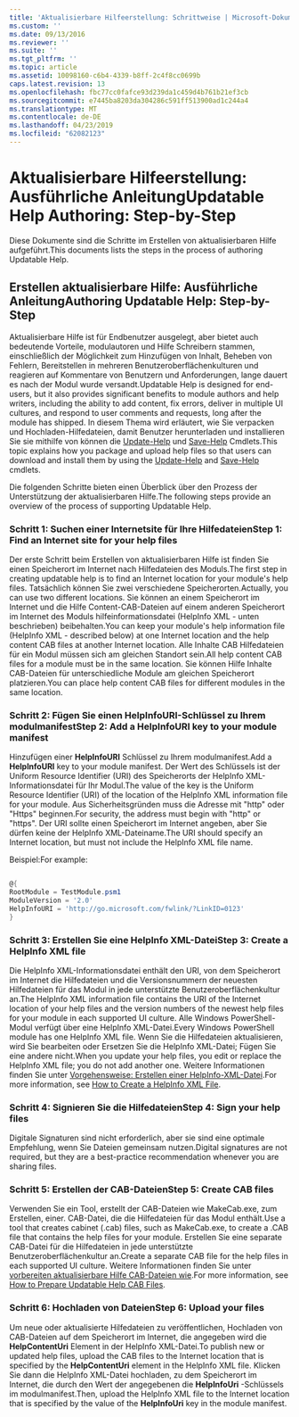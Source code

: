 ```yaml
---
title: 'Aktualisierbare Hilfeerstellung: Schrittweise | Microsoft-Dokumentation'
ms.custom: ''
ms.date: 09/13/2016
ms.reviewer: ''
ms.suite: ''
ms.tgt_pltfrm: ''
ms.topic: article
ms.assetid: 10098160-c6b4-4339-b8ff-2c4f8cc0699b
caps.latest.revision: 13
ms.openlocfilehash: fbc77cc0fafce93d239da1c459d4b761b21ef3cb
ms.sourcegitcommit: e7445ba8203da304286c591ff513900ad1c244a4
ms.translationtype: MT
ms.contentlocale: de-DE
ms.lasthandoff: 04/23/2019
ms.locfileid: "62082123"
---
```

# <a name="updatable-help-authoring-step-by-step"></a><span data-ttu-id="2a2a7-102">Aktualisierbare Hilfeerstellung: Ausführliche Anleitung</span><span class="sxs-lookup"><span data-stu-id="2a2a7-102">Updatable Help Authoring: Step-by-Step</span></span>

<span data-ttu-id="2a2a7-103">Diese Dokumente sind die Schritte im Erstellen von aktualisierbaren Hilfe aufgeführt.</span><span class="sxs-lookup"><span data-stu-id="2a2a7-103">This documents lists the steps in the process of authoring Updatable Help.</span></span>

## <a name="authoring-updatable-help-step-by-step"></a><span data-ttu-id="2a2a7-104">Erstellen aktualisierbare Hilfe: Ausführliche Anleitung</span><span class="sxs-lookup"><span data-stu-id="2a2a7-104">Authoring Updatable Help: Step-by-Step</span></span>

<span data-ttu-id="2a2a7-105">Aktualisierbare Hilfe ist für Endbenutzer ausgelegt, aber bietet auch bedeutende Vorteile, modulautoren und Hilfe Schreibern stammen, einschließlich der Möglichkeit zum Hinzufügen von Inhalt, Beheben von Fehlern, Bereitstellen in mehreren Benutzeroberflächenkulturen und reagieren auf Kommentare von Benutzern und Anforderungen, lange dauert es nach der Modul wurde versandt.</span><span class="sxs-lookup"><span data-stu-id="2a2a7-105">Updatable Help is designed for end-users, but it also provides significant benefits to module authors and help writers, including the ability to add content, fix errors, deliver in multiple UI cultures, and respond to user comments and requests, long after the module has shipped.</span></span> <span data-ttu-id="2a2a7-106">In diesem Thema wird erläutert, wie Sie verpacken und Hochladen-Hilfedateien, damit Benutzer herunterladen und installieren Sie sie mithilfe von können die [Update-Help](/powershell/module/Microsoft.PowerShell.Core/Update-Help) und [Save-Help](/powershell/module/Microsoft.PowerShell.Core/Save-Help) Cmdlets.</span><span class="sxs-lookup"><span data-stu-id="2a2a7-106">This topic explains how you package and upload help files so that users can download and install them by using the [Update-Help](/powershell/module/Microsoft.PowerShell.Core/Update-Help) and [Save-Help](/powershell/module/Microsoft.PowerShell.Core/Save-Help) cmdlets.</span></span>

<span data-ttu-id="2a2a7-107">Die folgenden Schritte bieten einen Überblick über den Prozess der Unterstützung der aktualisierbaren Hilfe.</span><span class="sxs-lookup"><span data-stu-id="2a2a7-107">The following steps provide an overview of the process of supporting Updatable Help.</span></span>

### <a name="step-1-find-an-internet-site-for-your-help-files"></a><span data-ttu-id="2a2a7-108">Schritt 1: Suchen einer Internetsite für Ihre Hilfedateien</span><span class="sxs-lookup"><span data-stu-id="2a2a7-108">Step 1: Find an Internet site for your help files</span></span>

<span data-ttu-id="2a2a7-109">Der erste Schritt beim Erstellen von aktualisierbaren Hilfe ist finden Sie einen Speicherort im Internet nach Hilfedateien des Moduls.</span><span class="sxs-lookup"><span data-stu-id="2a2a7-109">The first step in creating updatable help is to find an Internet location for your module's help files.</span></span> <span data-ttu-id="2a2a7-110">Tatsächlich können Sie zwei verschiedene Speicherorten.</span><span class="sxs-lookup"><span data-stu-id="2a2a7-110">Actually, you can use two different locations.</span></span> <span data-ttu-id="2a2a7-111">Sie können an einem Speicherort im Internet und die Hilfe Content-CAB-Dateien auf einem anderen Speicherort im Internet des Moduls hilfeinformationsdatei (HelpInfo XML - unten beschrieben) beibehalten.</span><span class="sxs-lookup"><span data-stu-id="2a2a7-111">You can keep your module's help information file (HelpInfo XML - described below) at one Internet location and the help content CAB files at another Internet location.</span></span> <span data-ttu-id="2a2a7-112">Alle Inhalte CAB Hilfedateien für ein Modul müssen sich am gleichen Standort sein.</span><span class="sxs-lookup"><span data-stu-id="2a2a7-112">All help content CAB files for a module must be in the same location.</span></span> <span data-ttu-id="2a2a7-113">Sie können Hilfe Inhalte CAB-Dateien für unterschiedliche Module am gleichen Speicherort platzieren.</span><span class="sxs-lookup"><span data-stu-id="2a2a7-113">You can place help content CAB files for different modules in the same location.</span></span>

### <a name="step-2-add-a-helpinfouri-key-to-your-module-manifest"></a><span data-ttu-id="2a2a7-114">Schritt 2: Fügen Sie einen HelpInfoURI-Schlüssel zu Ihrem modulmanifest</span><span class="sxs-lookup"><span data-stu-id="2a2a7-114">Step 2: Add a HelpInfoURI key to your module manifest</span></span>

<span data-ttu-id="2a2a7-115">Hinzufügen einer **HelpInfoURI** Schlüssel zu Ihrem modulmanifest.</span><span class="sxs-lookup"><span data-stu-id="2a2a7-115">Add a **HelpInfoURI** key to your module manifest.</span></span> <span data-ttu-id="2a2a7-116">Der Wert des Schlüssels ist der Uniform Resource Identifier (URI) des Speicherorts der HelpInfo XML-Informationsdatei für Ihr Modul.</span><span class="sxs-lookup"><span data-stu-id="2a2a7-116">The value of the key is the Uniform Resource Identifier (URI) of the location of the HelpInfo XML information file for your module.</span></span> <span data-ttu-id="2a2a7-117">Aus Sicherheitsgründen muss die Adresse mit "http" oder "Https" beginnen.</span><span class="sxs-lookup"><span data-stu-id="2a2a7-117">For security, the address must begin with "http" or "https".</span></span> <span data-ttu-id="2a2a7-118">Der URI sollte einen Speicherort im Internet angeben, aber Sie dürfen keine der HelpInfo XML-Dateiname.</span><span class="sxs-lookup"><span data-stu-id="2a2a7-118">The URI should specify an Internet location, but must not include the HelpInfo XML file name.</span></span>

<span data-ttu-id="2a2a7-119">Beispiel:</span><span class="sxs-lookup"><span data-stu-id="2a2a7-119">For example:</span></span>

```powershell

@{
RootModule = TestModule.psm1
ModuleVersion = '2.0'
HelpInfoURI = 'http://go.microsoft.com/fwlink/?LinkID=0123'
}
```

### <a name="step-3-create-a-helpinfo-xml-file"></a><span data-ttu-id="2a2a7-120">Schritt 3: Erstellen Sie eine HelpInfo XML-Datei</span><span class="sxs-lookup"><span data-stu-id="2a2a7-120">Step 3: Create a HelpInfo XML file</span></span>

<span data-ttu-id="2a2a7-121">Die HelpInfo XML-Informationsdatei enthält den URI, von dem Speicherort im Internet die Hilfedateien und die Versionsnummern der neuesten Hilfedateien für das Modul in jede unterstützte Benutzeroberflächenkultur an.</span><span class="sxs-lookup"><span data-stu-id="2a2a7-121">The HelpInfo XML information file contains the URI of the Internet location of your help files and the version numbers of the newest help files for your module in each supported UI culture.</span></span> <span data-ttu-id="2a2a7-122">Alle Windows PowerShell-Modul verfügt über eine HelpInfo XML-Datei.</span><span class="sxs-lookup"><span data-stu-id="2a2a7-122">Every Windows PowerShell module has one HelpInfo XML file.</span></span> <span data-ttu-id="2a2a7-123">Wenn Sie die Hilfedateien aktualisieren, wird Sie bearbeiten oder Ersetzen Sie die HelpInfo XML-Datei; Fügen Sie eine andere nicht.</span><span class="sxs-lookup"><span data-stu-id="2a2a7-123">When you update your help files, you edit or replace the HelpInfo XML file; you do not add another one.</span></span> <span data-ttu-id="2a2a7-124">Weitere Informationen finden Sie unter [Vorgehensweise: Erstellen einer HelpInfo-XML-Datei](./how-to-create-a-helpinfo-xml-file.md).</span><span class="sxs-lookup"><span data-stu-id="2a2a7-124">For more information, see [How to Create a HelpInfo XML File](./how-to-create-a-helpinfo-xml-file.md).</span></span>

### <a name="step-4-sign-your-help-files"></a><span data-ttu-id="2a2a7-125">Schritt 4: Signieren Sie die Hilfedateien</span><span class="sxs-lookup"><span data-stu-id="2a2a7-125">Step 4: Sign your help files</span></span>

<span data-ttu-id="2a2a7-126">Digitale Signaturen sind nicht erforderlich, aber sie sind eine optimale Empfehlung, wenn Sie Dateien gemeinsam nutzen.</span><span class="sxs-lookup"><span data-stu-id="2a2a7-126">Digital signatures are not required, but they are a best-practice recommendation whenever you are sharing files.</span></span>

### <a name="step-5-create-cab-files"></a><span data-ttu-id="2a2a7-127">Schritt 5: Erstellen der CAB-Dateien</span><span class="sxs-lookup"><span data-stu-id="2a2a7-127">Step 5: Create CAB files</span></span>

<span data-ttu-id="2a2a7-128">Verwenden Sie ein Tool, erstellt der CAB-Dateien wie MakeCab.exe, zum Erstellen, einer. CAB-Datei, die die Hilfedateien für das Modul enthält.</span><span class="sxs-lookup"><span data-stu-id="2a2a7-128">Use a tool that creates cabinet (.cab) files, such as MakeCab.exe, to create a .CAB file that contains the help files for your module.</span></span> <span data-ttu-id="2a2a7-129">Erstellen Sie eine separate CAB-Datei für die Hilfedateien in jede unterstützte Benutzeroberflächenkultur an.</span><span class="sxs-lookup"><span data-stu-id="2a2a7-129">Create a separate CAB file for the help files in each supported UI culture.</span></span> <span data-ttu-id="2a2a7-130">Weitere Informationen finden Sie unter [vorbereiten aktualisierbare Hilfe CAB-Dateien wie](./how-to-prepare-updatable-help-cab-files.md).</span><span class="sxs-lookup"><span data-stu-id="2a2a7-130">For more information, see [How to Prepare Updatable Help CAB Files](./how-to-prepare-updatable-help-cab-files.md).</span></span>

### <a name="step-6-upload-your-files"></a><span data-ttu-id="2a2a7-131">Schritt 6: Hochladen von Dateien</span><span class="sxs-lookup"><span data-stu-id="2a2a7-131">Step 6: Upload your files</span></span>

<span data-ttu-id="2a2a7-132">Um neue oder aktualisierte Hilfedateien zu veröffentlichen, Hochladen von CAB-Dateien auf dem Speicherort im Internet, die angegeben wird die **HelpContentUri** Element in der HelpInfo XML-Datei.</span><span class="sxs-lookup"><span data-stu-id="2a2a7-132">To publish new or updated help files, upload the CAB files to the Internet location that is specified by the **HelpContentUri** element in the HelpInfo XML file.</span></span> <span data-ttu-id="2a2a7-133">Klicken Sie dann die HelpInfo XML-Datei hochladen, zu dem Speicherort im Internet, die durch den Wert der angegebenen die **HelpInfoUri** -Schlüssels im modulmanifest.</span><span class="sxs-lookup"><span data-stu-id="2a2a7-133">Then, upload the HelpInfo XML file to the Internet location that is specified by the value of the **HelpInfoUri** key in the module manifest.</span></span>
